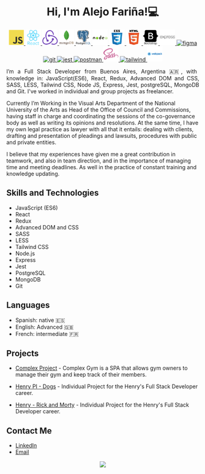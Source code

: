 <h1 align="center">Hi, I'm Alejo Fariña!💻</h1>

  <p align="center"> <a href="https://developer.mozilla.org/en-US/docs/Web/JavaScript" target="_blank" rel="noreferrer"> <img src="https://raw.githubusercontent.com/devicons/devicon/master/icons/javascript/javascript-original.svg" alt="javascript" width="40" height="40"/> </a> <a href="https://reactjs.org/" target="_blank" rel="noreferrer"> <img src="https://raw.githubusercontent.com/devicons/devicon/master/icons/react/react-original-wordmark.svg" alt="react" width="40" height="40"/> </a> <a href="https://redux.js.org" target="_blank" rel="noreferrer"> <img src="https://raw.githubusercontent.com/devicons/devicon/master/icons/redux/redux-original.svg" alt="redux" width="40" height="40"/> </a><a href="https://www.mongodb.com/" target="_blank" rel="noreferrer"> <img src="https://raw.githubusercontent.com/devicons/devicon/master/icons/mongodb/mongodb-original-wordmark.svg" alt="mongodb" width="40" height="40"/> </a> <a href="https://www.postgresql.org" target="_blank" rel="noreferrer"> <img src="https://raw.githubusercontent.com/devicons/devicon/master/icons/postgresql/postgresql-original-wordmark.svg" alt="postgresql" width="40" height="40"/> </a> <a href="https://nodejs.org" target="_blank" rel="noreferrer"> <img src="https://raw.githubusercontent.com/devicons/devicon/master/icons/nodejs/nodejs-original-wordmark.svg" alt="nodejs" width="40" height="40"/> </a> <a href="https://www.w3schools.com/css/" target="_blank" rel="noreferrer"> <img src="https://raw.githubusercontent.com/devicons/devicon/master/icons/css3/css3-original-wordmark.svg" alt="css3" width="40" height="40"/> </a> <a href="https://www.w3.org/html/" target="_blank" rel="noreferrer"> <img src="https://raw.githubusercontent.com/devicons/devicon/master/icons/html5/html5-original-wordmark.svg" alt="html5" width="40" height="40"/> </a> <a href="https://getbootstrap.com" target="_blank" rel="noreferrer"> <img src="https://raw.githubusercontent.com/devicons/devicon/master/icons/bootstrap/bootstrap-plain-wordmark.svg" alt="bootstrap" width="40" height="40"/> </a> <a href="https://expressjs.com" target="_blank" rel="noreferrer"> <img background= "white" src="https://raw.githubusercontent.com/devicons/devicon/master/icons/express/express-original-wordmark.svg" alt="express" width="40" height="40"/> </a> <a href="https://www.figma.com/" target="_blank" rel="noreferrer"> <img src="https://www.vectorlogo.zone/logos/figma/figma-icon.svg" alt="figma" width="40" height="40"/> </a> <a href="https://git-scm.com/" target="_blank" rel="noreferrer"> <img src="https://www.vectorlogo.zone/logos/git-scm/git-scm-icon.svg" alt="git" width="40" height="40"/> </a> <a href="https://jestjs.io" target="_blank" rel="noreferrer"> <img src="https://www.vectorlogo.zone/logos/jestjsio/jestjsio-icon.svg" alt="jest" width="40" height="40"/> </a> <a href="https://postman.com" target="_blank" rel="noreferrer"> <img src="https://www.vectorlogo.zone/logos/getpostman/getpostman-icon.svg" alt="postman" width="40" height="40"/> </a> <a href="https://sass-lang.com" target="_blank" rel="noreferrer"> <img src="https://raw.githubusercontent.com/devicons/devicon/master/icons/sass/sass-original.svg" alt="sass" width="40" height="40"/> </a> <a href="https://tailwindcss.com/" target="_blank" rel="noreferrer"> <img src="https://www.vectorlogo.zone/logos/tailwindcss/tailwindcss-icon.svg" alt="tailwind" width="40" height="40"/> </a> <a href="https://webpack.js.org" target="_blank" rel="noreferrer"> <img src="https://raw.githubusercontent.com/devicons/devicon/d00d0969292a6569d45b06d3f350f463a0107b0d/icons/webpack/webpack-original-wordmark.svg" alt="webpack" width="40" height="40"/> </a>  </p>


<p align="justify">
I’m a Full Stack Developer from Buenos Aires, Argentina 🇦🇷, with knowledge in: JavaScript(ES6), React, Redux, Advanced DOM and CSS, SASS, LESS, Tailwind CSS, Node JS, Express, Jest, postgreSQL, MongoDB and Git. 
I've worked in individual and group projects as freelancer.

Currently I’m Working in the Visual Arts Department of the National University of the Arts as Head of the Office of Council and Commissions, having staff in charge and coordinating the sessions of the co-governance body as well as writing its opinions and resolutions. At the same time, I have my own legal practice as lawyer with all that it entails: dealing with clients, drafting and presentation of pleadings and lawsuits, procedures with public and private entities.

I believe that my experiences have given me a great contribution in teamwork, and also in team direction, and in the importance of managing time and meeting deadlines. As well in the practice of constant training and knowledge updating.</p>

## Skills and Technologies

- JavaScript (ES6)
- React
- Redux
- Advanced DOM and CSS
- SASS
- LESS
- Tailwind CSS
- Node.js
- Express
- Jest
- PostgreSQL
- MongoDB
- Git

## Languages

- Spanish: native 🇪🇸
- English: Advanced 🇬🇧
- French: intermediate 🇫🇷

## Projects

- [Complex Project](https://github.com/complexgym/PF-Complex-Gym-JS) - Complex Gym is a SPA that allows gym owners to manage their gym and keep track of their members.

- [Henry PI - Dogs](https://github.com/AAlejof/Dogs-ProyectoIndividualHenry) - Individual Project for the Henry's Full Stack Developer career.

- [Henry - Rick and Morty](https://github.com/AAlejof/RickAndMorty-ProyectoHenry) - Individual Project for the Henry's Full Stack Developer career.


## Contact Me

- [LinkedIn](https://www.linkedin.com/in/aalejof/)
- [Email](mailto:adrianalejof@gmail.com)


<div align="center"><img src="https://github-readme-stats.vercel.app/api?username=Aalejof&show_icons=true&count_private=true&theme=github_dark" align="center" /></div> 
